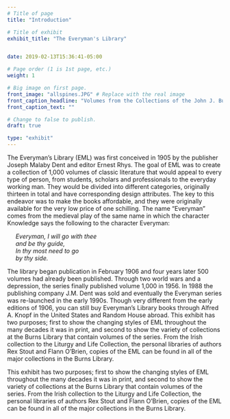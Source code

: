 ```yaml
---
# Title of page
title: "Introduction"

# Title of exhibit
exhibit_title: "The Everyman's Library"


date: 2019-02-13T15:36:41-05:00

# Page order (1 is 1st page, etc.)
weight: 1 

# Big image on first page.
front_image: "allspines.JPG" # Replace with the real image
front_caption_headline: "Volumes from the Collections of the John J. Burns Library"
front_caption_text: ""

# Change to false to publish.
draft: true

type: "exhibit"
---
```


The Everyman’s Library (EML) was first conceived in 1905 by the publisher Joseph Malaby
Dent and editor Ernest Rhys. The goal of EML was to create a collection of 1,000 volumes of
classic literature that would appeal to every type of person, from students, scholars and
professionals to the everyday working man. They would be divided into different categories,
originally thirteen in total and have corresponding design attributes. The key to this endeavor
was to make the books affordable, and they were originally available for the very low price of
one schilling. The name “Everyman” comes from the medieval play of the same name in which
the character Knowledge says the following to the character Everyman:


&nbsp;&nbsp;&nbsp;&nbsp;&nbsp;*Everyman, I will go with thee*  
&nbsp;&nbsp;&nbsp;&nbsp;&nbsp;*and be thy guide,*  
&nbsp;&nbsp;&nbsp;&nbsp;&nbsp;*In thy most need to go*  
&nbsp;&nbsp;&nbsp;&nbsp;&nbsp;*by thy side.*  


The library began publication in February 1906 and four years later 500 volumes had already
been published. Through two world wars and a depression, the series finally published volume
1,000 in 1956. In 1988 the publishing company J.M. Dent was sold and eventually the Everyman
series was re-launched in the early 1990s. Though very different from the early editions of 1906,
you can still buy Everyman’s Library books through Alfred A. Knopf in the United States and
Random House abroad.
This exhibit has two purposes; first to show the changing styles of EML throughout the many
decades it was in print, and second to show the variety of collections at the Burns Library that
contain volumes of the series. From the Irish collection to the Liturgy and Life Collection, the
personal libraries of authors Rex Stout and Flann O’Brien, copies of the EML can be found in all
of the major collections in the Burns Library.

This exhibit has two purposes; first to show the changing styles of EML throughout the many
decades it was in print, and second to show the variety of collections at the Burns Library that
contain volumes of the series. From the Irish collection to the Liturgy and Life Collection, the
personal libraries of authors Rex Stout and Flann O’Brien, copies of the EML can be found in all
of the major collections in the Burns Library.


